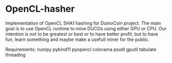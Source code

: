 # OpenCL-hasher
Implementation of OpenCL SHA1 hashing for DuinoCoin project. The main goal is to use OpenCL runtime to mine DUCOs using either GPU or CPU. Our intention is not to be greatest or best or to have better profit, but to have fun, learn something and maybe make a usefull miner for the public.

Requirements:
    numpy       pybind11
    pyopencl    colorama
    psutil      gputil
    tabulate    threading

